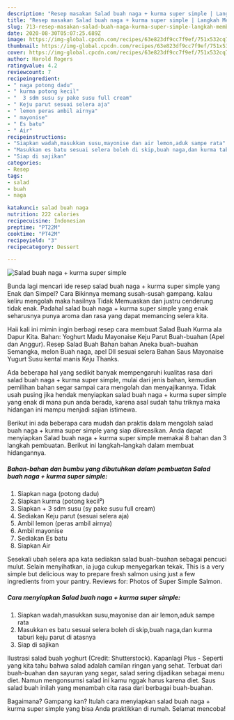 ```yaml
---
description: "Resep masakan Salad buah naga + kurma super simple | Langkah Membuat Salad buah naga + kurma super simple Yang Bisa Manjain Lidah"
title: "Resep masakan Salad buah naga + kurma super simple | Langkah Membuat Salad buah naga + kurma super simple Yang Bisa Manjain Lidah"
slug: 713-resep-masakan-salad-buah-naga-kurma-super-simple-langkah-membuat-salad-buah-naga-kurma-super-simple-yang-bisa-manjain-lidah
date: 2020-08-30T05:07:25.689Z
image: https://img-global.cpcdn.com/recipes/63e823df9cc7f9ef/751x532cq70/salad-buah-naga-kurma-super-simple-foto-resep-utama.jpg
thumbnail: https://img-global.cpcdn.com/recipes/63e823df9cc7f9ef/751x532cq70/salad-buah-naga-kurma-super-simple-foto-resep-utama.jpg
cover: https://img-global.cpcdn.com/recipes/63e823df9cc7f9ef/751x532cq70/salad-buah-naga-kurma-super-simple-foto-resep-utama.jpg
author: Harold Rogers
ratingvalue: 4.2
reviewcount: 7
recipeingredient:
- " naga potong dadu"
- " kurma potong kecil"
- "  3 sdm susu sy pake susu full cream"
- " Keju parut sesuai selera aja"
- " lemon peras ambil airnya"
- " mayonise"
- " Es batu"
- " Air"
recipeinstructions:
- "Siapkan wadah,masukkan susu,mayonise dan air lemon,aduk sampe rata"
- "Masukkan es batu sesuai selera boleh di skip,buah naga,dan kurma taburi keju parut di atasnya"
- "Siap di sajikan"
categories:
- Resep
tags:
- salad
- buah
- naga

katakunci: salad buah naga 
nutrition: 222 calories
recipecuisine: Indonesian
preptime: "PT22M"
cooktime: "PT42M"
recipeyield: "3"
recipecategory: Dessert

---
```



![Salad buah naga + kurma super simple](https://img-global.cpcdn.com/recipes/63e823df9cc7f9ef/751x532cq70/salad-buah-naga-kurma-super-simple-foto-resep-utama.jpg)

Bunda lagi mencari ide resep salad buah naga + kurma super simple yang Enak dan Simpel? Cara Bikinnya memang susah-susah gampang. kalau keliru mengolah maka hasilnya Tidak Memuaskan dan justru cenderung tidak enak. Padahal salad buah naga + kurma super simple yang enak seharusnya punya aroma dan rasa yang dapat memancing selera kita.

Haii kali ini mimin ingin berbagi resep cara membuat Salad Buah Kurma ala Dapur Kita. Bahan: Yoghurt Madu Mayonaise Keju Parut Buah-buahan (Apel dan Anggur). Resep Salad Buah Bahan bahan Aneka buah-buahan Semangka, melon Buah naga, apel Dll sesuai selera Bahan Saus Mayonaise Yugurt Susu kental manis Keju Thanks.

Ada beberapa hal yang sedikit banyak mempengaruhi kualitas rasa dari salad buah naga + kurma super simple, mulai dari jenis bahan, kemudian pemilihan bahan segar sampai cara mengolah dan menyajikannya. Tidak usah pusing jika hendak menyiapkan salad buah naga + kurma super simple yang enak di mana pun anda berada, karena asal sudah tahu triknya maka hidangan ini mampu menjadi sajian istimewa.


Berikut ini ada beberapa cara mudah dan praktis dalam mengolah salad buah naga + kurma super simple yang siap dikreasikan. Anda dapat menyiapkan Salad buah naga + kurma super simple memakai 8 bahan dan 3 langkah pembuatan. Berikut ini langkah-langkah dalam membuat hidangannya.

<!--inarticleads1-->

##### Bahan-bahan dan bumbu yang dibutuhkan dalam pembuatan Salad buah naga + kurma super simple:

1. Siapkan  naga (potong dadu)
1. Siapkan  kurma (potong kecil²)
1. Siapkan  + 3 sdm susu (sy pake susu full cream)
1. Sediakan  Keju parut (sesuai selera aja)
1. Ambil  lemon (peras ambil airnya)
1. Ambil  mayonise
1. Sediakan  Es batu
1. Siapkan  Air


Sesekali ubah selera apa kata sediakan salad buah-buahan sebagai pencuci mulut. Selain menyihatkan, ia juga cukup menyegarkan tekak. This is a very simple but delicious way to prepare fresh salmon using just a few ingredients from your pantry. Reviews for: Photos of Super Simple Salmon. 

<!--inarticleads2-->

##### Cara menyiapkan Salad buah naga + kurma super simple:

1. Siapkan wadah,masukkan susu,mayonise dan air lemon,aduk sampe rata
1. Masukkan es batu sesuai selera boleh di skip,buah naga,dan kurma taburi keju parut di atasnya
1. Siap di sajikan


Ilustrasi salad buah yoghurt (Credit: Shutterstock). Kapanlagi Plus - Seperti yang kita tahu bahwa salad adalah camilan ringan yang sehat. Terbuat dari buah-buahan dan sayuran yang segar, salad sering dijadikan sebagai menu diet. Namun mengonsumsi salad ini kamu nggak harus karena diet. Saus salad buah inilah yang menambah cita rasa dari berbagai buah-buahan. 

Bagaimana? Gampang kan? Itulah cara menyiapkan salad buah naga + kurma super simple yang bisa Anda praktikkan di rumah. Selamat mencoba!
